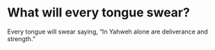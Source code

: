 # What will every tongue swear?

Every tongue will swear saying, “In Yahweh alone are deliverance and strength.”

